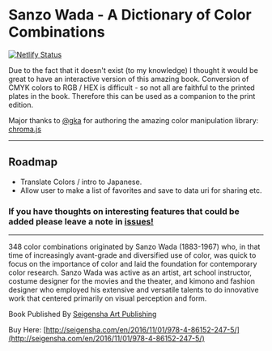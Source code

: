 # Sanzo Wada - A Dictionary of Color Combinations

[![Netlify Status](https://api.netlify.com/api/v1/badges/ded1f6b2-0d03-45a7-8dde-e2bedd8be3b9/deploy-status)](https://app.netlify.com/sites/keen-nightingale-3ee384/deploys)

Due to the fact that it doesn't exist (to my knowledge) I thought it would be great to have an interactive version of this amazing book. Conversion of CMYK colors to RGB / HEX is difficult - so not all are faithful to the printed plates in the book. Therefore this can be used as a companion to the print edition.

Major thanks to [@gka](https://github.com/gka) for authoring the amazing color manipulation library: [chroma.js](http://gka.github.io/chroma.js/)

-----

## Roadmap
+ Translate Colors / intro to Japanese.
+ Allow user to make a list of favorites and save to data uri for sharing etc.

### If you have thoughts on interesting features that could be added please leave a note in [issues!](https://github.com/dblodorn/sanzo-wada/issues/2)

-----

348 color combinations originated by Sanzo Wada (1883-1967) who, in that time of increasingly avant-grade and diversified use of color, was quick to focus on the importance of color and laid the foundation for contemporary color research. Sanzo Wada was active as an artist, art school instructor, costume designer for the movies and the theater, and kimono and fashion designer who employed his extensive and versatile talents to do innovative work that centered primarily on visual perception and form.

Book Published By [Seigensha Art Publishing](http://seigensha.com/)

Buy Here: [http://seigensha.com/en/2016/11/01/978-4-86152-247-5/](http://seigensha.com/en/2016/11/01/978-4-86152-247-5/)
